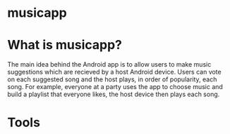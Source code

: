 # musicapp

# What is musicapp?
The main idea behind the Android app is to allow users to make music suggestions which are recieved by a host Android device. Users can vote on each suggested song and the host plays, in order of popularity, each song. For example, everyone at a party uses the app to choose music and build a playlist that everyone likes, the host device then plays each song.

# Tools
